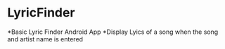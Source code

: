 # LyricFinder
*Basic Lyric Finder Android App
*Display Lyics of a song when the song and artist name is entered
